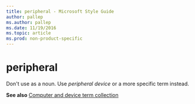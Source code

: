```yaml
---
title: peripheral - Microsoft Style Guide
author: pallep
ms.author: pallep
ms.date: 11/19/2016
ms.topic: article
ms.prod: non-product-specific
---
```


# peripheral

Don't use as a noun. Use *peripheral device* or a more specific term instead.

**See also** [](/style-guide/a-z-word-list-term-collections/term-collections/computer-device-terms)[Computer and device term collection](/style-guide/a-z-word-list-term-collections/term-collections/computer-device-terms)
